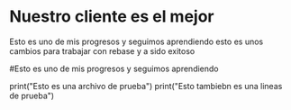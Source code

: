 
# Nuestro cliente es el mejor 
Esto es uno de mis progresos y seguimos aprendiendo
esto es unos cambios para trabajar con rebase y a sido exitoso

#Esto es uno de mis progresos y seguimos aprendiendo

print("Esto es una archivo de prueba")
print("Esto tambiebn es una lineas de prueba")
